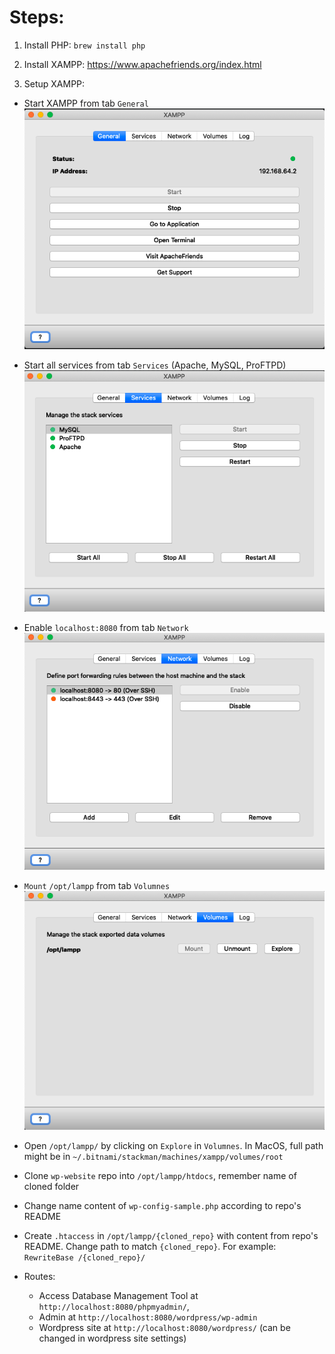 # Steps:

1. Install PHP: `brew install php`

2. Install XAMPP: https://www.apachefriends.org/index.html

3. Setup XAMPP:


- Start XAMPP from tab `General`
![xamp_1]

- Start all services from tab `Services` (Apache, MySQL, ProFTPD)
![xamp_2]

- Enable `localhost:8080` from tab `Network`
![xamp_3]

- `Mount` ` /opt/lampp ` from tab `Volumnes`
![xamp_4]

- Open `/opt/lampp/` by clicking on `Explore` in `Volumnes`. In MacOS, full path might be in `~/.bitnami/stackman/machines/xampp/volumes/root`
  
- Clone `wp-website` repo into `/opt/lampp/htdocs`, remember name of cloned folder

- Change name content of `wp-config-sample.php` according to repo's README

- Create `.htaccess` in `/opt/lampp/{cloned_repo}` with content from repo's README. Change path to match `{cloned_repo}`. For example: `RewriteBase /{cloned_repo}/`

- Routes: 
  - Access Database Management Tool at `http://localhost:8080/phpmyadmin/`, 
  - Admin at `http://localhost:8080/wordpress/wp-admin` 
  - Wordpress site at `http://localhost:8080/wordpress/` (can be changed in wordpress site settings)

<!-- Images Reference -->
[xamp_1]: ./images/xampp_1_general.png "XAMPP General" 
[xamp_2]: ./images/xampp_2_services.png "XAMPP Services"
[xamp_3]: ./images/xampp_3_network.png "XAMPP Network"
[xamp_4]: ./images/xampp_4_volumnes.png "XAMPP Volumnes"
